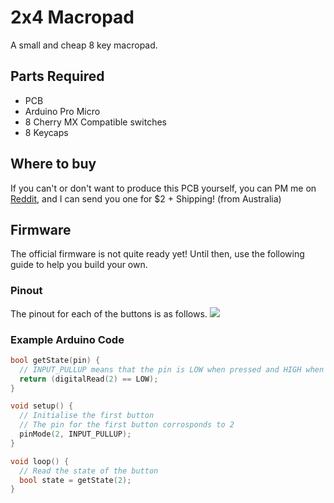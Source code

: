 # 2x4 Macropad

A small and cheap 8 key macropad.

## Parts Required
+ PCB
+ Arduino Pro Micro
+ 8 Cherry MX Compatible switches
+ 8 Keycaps

## Where to buy
If you can't or don't want to produce this PCB yourself, you can PM me on [Reddit](https://www.reddit.com/user/amtra5), and I can send you one for $2 + Shipping! (from Australia)

## Firmware
The official firmware is not quite ready yet! Until then, use the following guide to help you build your own.

### Pinout
The pinout for each of the buttons is as follows.
![](http://i.imgur.com/2kyTrjG.jpg)

### Example Arduino Code
```C
bool getState(pin) {
  // INPUT_PULLUP means that the pin is LOW when pressed and HIGH when released
  return (digitalRead(2) == LOW);
}

void setup() {
  // Initialise the first button
  // The pin for the first button corrosponds to 2
  pinMode(2, INPUT_PULLUP); 
}

void loop() {
  // Read the state of the button
  bool state = getState(2);
}
```
